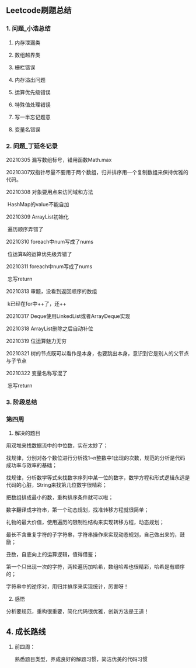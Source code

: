 ## Leetcode刷题总结

### 1. 问题_小浩总结

1. 内存泄漏类

2. 数组越界类

3. 栅栏错误

4. 内存溢出问题

5. 运算优先级错误

6. 特殊值处理错误

7. 写一半忘记题意
8. 变量名错误



### 2. 问题_丁延冬记录

20210305 漏写数组标号，错用函数Math.max

20210307双指针尽量不要用于两个数组，归并排序用一个复制数组来保持优雅的代码。

20210308 对象要用点来访问域和方法

​				  HashMap的value不能自加

20210309 ArrayList初始化

​					遍历顺序弄错了

20210310 foreach中num写成了nums

​					位运算&的运算优先级弄错了

20210311 foreach中num写成了nums

​					忘写return

20210313 审题，没看到返回顺序的数组

​					k已经在for中++了，还++

20210317 Deque使用LinkedList或者ArrayDeque实现

20210318 ArrayList删除之后自动补位

20210319 位运算魅力无穷

20210321 树的节点既可以看作是本身，也要跳出本身，意识到它是别人的父节点与子节点

20210322 变量名称写混了

​					忘写return

### 3. 阶段总结

### 第四周

1. 解决的题目

用双堆来找数据流中的中位数，实在太妙了；

找规律，分别对各个数位进行分析找1~n整数中1出现的次数，规范的分析是代码成功率与效率的基础；

找规律，分析数学等式来找数字序列中某一位的数字，数学方程和形式逻辑永远是代码的心脏，String来找第几位数字很精彩；

把数组排成最小的数，重构排序条件就可以啦；

数字翻译成字符串，第一个动态规划，找准转移方程就很简单；

礼物的最大价值，使用遍历的限制性结构来实现转移方程，动态规划；

最长不含重复字符的子字符串，字符串操作来实现动态规划，自己做出来的，鼓励；

丑数，自底向上的运算逻辑，值得借鉴；

第一个只出现一次的字符，两轮遍历加哈希，数组哈希也很精彩，哈希是有顺序的；

字符串中的逆序对，用归并排序来实现统计，厉害呀！

2. 感悟

分析要规范，重构很重要，简化代码很优雅，创新方法是王道！







## 4. 成长路线

1. 前四周：

   熟悉题目类型，养成良好的解题习惯，简洁优美的代码习惯

